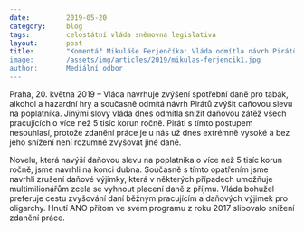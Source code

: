 ```yaml
---
date:         2019-05-20
category:     blog
tags:         celostátní vláda sněmovna legislativa
layout:       post
title:        "Komentář Mikuláše Ferjenčíka: Vláda odmítla návrh Pirátů snížit zdanění práce
image:        /assets/img/articles/2019/mikulas-ferjencik1.jpg
author:       Mediální odbor
---
```



Praha, 20. května 2019 – Vláda navrhuje zvýšení spotřební daně pro tabák, alkohol a hazardní hry a současně odmítá návrh Pirátů zvýšit daňovou slevu na poplatníka. Jinými slovy vláda dnes odmítla snížit daňovou zátěž všech pracujících o více než 5 tisíc korun ročně. Piráti s tímto postupem nesouhlasí, protože zdanění práce je u nás už dnes extrémně vysoké a bez jeho snížení není rozumné zvyšovat jiné daně.

Novelu, která navýší daňovou slevu na poplatníka o více než 5 tisíc korun ročně, jsme navrhli na konci dubna. Současně s tímto opatřením jsme navrhli zrušení daňové výjimky, která v některých případech umožňuje multimilionářům zcela se vyhnout placení daně z příjmu. Vláda bohužel preferuje cestu zvyšování daní běžným pracujícím a daňových výjimek pro oligarchy. Hnutí ANO přitom ve svém programu z roku 2017 slibovalo snížení zdanění práce.
